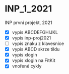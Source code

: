 # INP_1_2021
INP první projekt, 2021
- [x]  vypis ABCDEFGHIJKL
- [x]  vypis inp-proj2021
- [ ]  vypis znaku z klavesnice 
- [x]  vypis ABCD skrze tildu
- [x]  vypis xlogin
- [x]  vypis xlogin na FitKit
- [x]  vnořené cykly 
